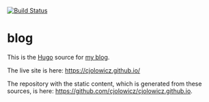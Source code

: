 [![Build Status](https://travis-ci.com/cjolowicz/blog.svg)](https://travis-ci.com/cjolowicz/blog)

# blog

This is the [Hugo](https://gohugo.io/) source for
[my blog](https://cjolowicz.github.io/).

The live site is here: https://cjolowicz.github.io/

The repository with the static content, which is generated from these
sources, is here: https://github.com/cjolowicz/cjolowicz.github.io.

